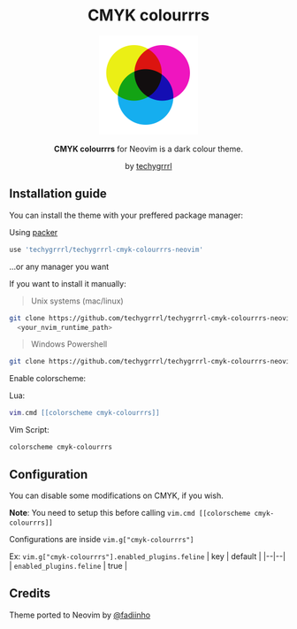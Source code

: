 <h1 align="center">CMYK colourrrs</h1>

<p align="center">
  <img src="cmyk-logo.png" width="180" style="display: inline-block; width: 180px" />
</p>

<p align="center">
  <strong>CMYK colourrrs</strong> for Neovim is a dark colour theme.
</p>
<p align="center">
  by <a href="https://techygrrrl.stream">techygrrrl</a>
</p>

## Installation guide
You can install the theme with your preffered package manager:

Using [packer](https://github.com/wbthomason/packer.nvim)

```lua
use 'techygrrrl/techygrrrl-cmyk-colourrrs-neovim'
```

...or any manager you want

If you want to install it manually:

> Unix systems (mac/linux)
```bash
git clone https://github.com/techygrrrl/techygrrrl-cmyk-colourrrs-neovim \
  <your_nvim_runtime_path>
```

> Windows Powershell
```bash
git clone https://github.com/techygrrrl/techygrrrl-cmyk-colourrrs-neovim "<your_nvim_runtime_path>"
```

Enable colorscheme:

Lua:
```lua
vim.cmd [[colorscheme cmyk-colourrrs]]
```

Vim Script:
```vim
colorscheme cmyk-colourrrs
```

## Configuration
You can disable some modifications on CMYK, if you wish.

**Note**: You need to setup this before calling `vim.cmd [[colorscheme cmyk-colourrrs]]`

Configurations are inside `vim.g["cmyk-colourrrs"]`

Ex: `vim.g["cmyk-colourrrs"].enabled_plugins.feline`
| key | default |
|--|--|
| `enabled_plugins.feline` | true |

## Credits

Theme ported to Neovim by [@fadiinho](https://github.com/fadiinho)
